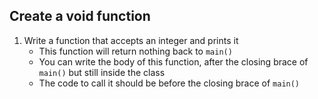 

## Create a void function

1. Write a function that accepts an integer and prints it
    - This function will return nothing back to `main()`
    - You can write the body of this function, after the closing brace of `main()` but still inside the class
    - The code to call it should be before the closing brace of `main()`

